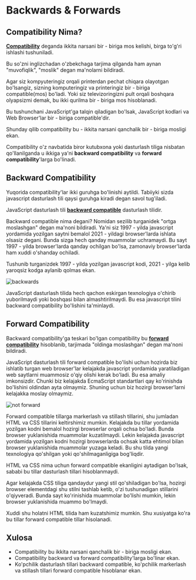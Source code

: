 # Backwards & Forwards

## Compatibility Nima?

[**Compatibility**](https://en.wikipedia.org/wiki/Compatibility) deganda ikkita narsani bir - biriga mos kelishi, birga to'g'ri ishlashi tushuniladi.

Bu so'zni inglizchadan o'zbekchaga tarjima qilganda ham aynan "muvofiqlik", "moslik" degan ma'nolarni bildiradi.

Agar siz kompyuteringiz orqali printerdan pechat chiqara olayotgan bo'lsangiz, sizning komputeringiz va printeringiz bir - biriga compatible(mos) bo'ladi. Yoki siz televizoringizni pult orqali boshqara olyapsizmi demak, bu ikki qurilma bir - biriga mos hisoblanadi.

Bu tushunchani JavaScript'ga talqin qiladigan bo'lsak, JavaScript kodlari va Web Browser'lar bir - biriga compatible'dir.

Shunday qilib compatibility bu - ikkita narsani qanchalik bir - biriga mosligi ekan.

Compatibility o'z navbatida biror kutubxona yoki dasturlash tiliga nisbatan qo'llanilganda u ikkiga ya'ni **backward compatibility** va **forward compatibility**'larga bo'linadi.

## Backward Compatibility

Yuqorida compatibility'lar ikki guruhga bo'linishi aytildi. Tabiiyki sizda javascript dasturlash tili qaysi guruhga kiradi degan savol tug'iladi.

JavaScript dasturlash tili [**backward compatible**](https://en.wikipedia.org/wiki/Backward_compatibility) dasturlash tilidir.

Backward compatible nima degani? Nomidan sezilib turganidek "ortga moslashgan" degan ma'noni bildiradi. Ya'ni siz 1997 - yilda javascript yordamida yozilgan saytni bemalol 2021 - yildagi browser'larda ishlata olsasiz degani. Bunda sizga hech qanday muammolar uchramaydi. Bu sayt 1997 - yilda browser'larda qanday ochilgan bo'lsa, zamonaviy browser'larda ham xuddi o'shanday ochiladi.

Tushunib turganizdek 1997 - yilda yozilgan javascript kodi, 2021 - yilga kelib yaroqsiz kodga aylanib qolmas ekan.

![backwards](https://i.ibb.co/4j0bxKb/2021-08-25-11-14.png)

JavaScript dasturlash tilida hech qachon eskirgan texnologiya o'chirib yuborilmaydi yoki boshqasi bilan almashtirilmaydi. Bu esa javascript tilini backward compatibility bo'lishini ta'minlaydi.

## Forward Compatibility

Backward compatibility'ga teskari bo'lgan compatibility bu [**forward compatibility**](https://en.wikipedia.org/wiki/Forward_compatibility) hisoblanib, tarjimada "oldinga moslashgan" degan ma'noni bildiradi.

JavaScript dasturlash tili forward compatible bo'lishi uchun hozirda biz ishlatib turgan web browser'lar kelajakda javascript yordamida yaratiladigan web saytlarni muammosiz o'qiy olishi kerak bo'ladi. Bu esa amaliy imkonsizdir. Chunki biz kelajakda EcmaScript standartlari qay ko'rinishda bo'lishini oldindan ayta olmaymiz. Shuning uchun biz hozirgi browser'larni kelajakka moslay olmaymiz.

![not forward](https://i.ibb.co/pWHtw7c/2021-08-25-16-07.png)

Forward compatible tillarga markerlash va stillash tillarini, shu jumladan HTML va CSS tillarini keltirshimiz mumkin. Kelajakda bu tillar yordamida yozilgan kodni bemalol hozirgi browserlar orqali ochsa bo'ladi. Bunda browser yuklanishida muammolar kuzatilmaydi. Lekin kelajakda javascript yordamida yozilgan kodni hozirgi browserlarda ochsak katta ehtimol bilan browser yuklanishida muammolar yuzaga keladi. Bu shu tilda yangi texnologiya qo'shilgan yoki qo'shilmaganligiga bog'liqdir.

HTML va CSS nima uchun forward compatible ekanligini aytadigan bo'lsak, sababi bu tillar dasturlash tillari hisoblanmaydi.

Agar kelajakda CSS tiliga qandaydur yangi stil qo'shiladigan bo'lsa, hozirgi browser elementdagi shu stilni tashlab ketib, o'zi tushunadigan stillarini o'qiyveradi. Bunda sayt ko'rinishida muammolar bo'lishi mumkin, lekin browser yuklanishida muammo bo'lmaydi.

Xuddi shu holatni HTML tilida ham kuzatshimiz mumkin. Shu xusiyatga ko'ra bu tillar forward compatible tillar hisolanadi.

## Xulosa

- Compatibility bu ikkita narsani qanchalik bir - biriga mosligi ekan.
- Compatibility backward va forward compatibility'larga bo'linar ekan.
- Ko'pchilik dasturlash tillari backward compatible, ko'pchilik markerlash va stillash tillari forward compatible hisoblanar ekan.

